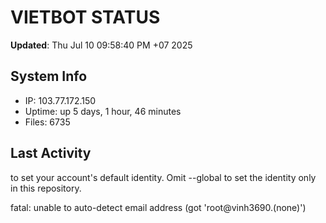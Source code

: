 # VIETBOT STATUS
**Updated**: Thu Jul 10 09:58:40 PM +07 2025

## System Info
- IP: 103.77.172.150
- Uptime: up 5 days, 1 hour, 46 minutes
- Files: 6735

## Last Activity

to set your account's default identity.
Omit --global to set the identity only in this repository.

fatal: unable to auto-detect email address (got 'root@vinh3690.(none)')
